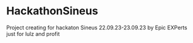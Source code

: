 # HackathonSineus
Project creating for hackaton Sineus 22.09.23-23.09.23 by Epic EXPerts
just for lulz and profit
